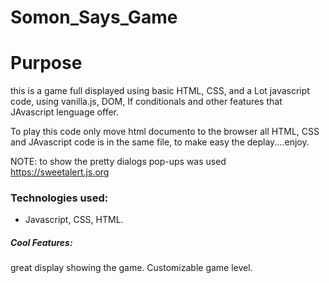 # Somon_Says_Game
# Purpose
this is a game full displayed using basic HTML, CSS, and a Lot javascript code, using vanilla.js, DOM, If conditionals and other features that JAvascript lenguage offer.

To play this code only move html documento to the browser all HTML, CSS and JAvascript code is in the same file, to make easy the deplay....enjoy.

NOTE: to show the pretty dialogs pop-ups was used https://sweetalert.js.org

### Technologies used:
- Javascript, CSS, HTML.

##### Cool Features:

great display showing the game.
Customizable game level.
